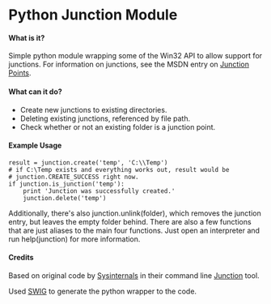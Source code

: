 Python Junction Module
======================

#### What is it?

Simple python module wrapping some of the Win32 API to allow support for junctions. For information on junctions, see the MSDN entry on [Junction Points](http://msdn.microsoft.com/en-us/library/bb968829%28VS.85%29.aspx).

#### What can it do?

* Create new junctions to existing directories.
* Deleting existing junctions, referenced by file path.
* Check whether or not an existing folder is a junction point.

#### Example Usage

	result = junction.create('temp', 'C:\\Temp')
	# if C:\Temp exists and everything works out, result would be
	# junction.CREATE_SUCCESS right now.
	if junction.is_junction('temp'):
		print 'Junction was successfully created.'
		junction.delete('temp')

Additionally, there's also junction.unlink(folder), which removes the junction entry, but leaves the empty folder behind. There are also a few functions that are just aliases to the main four functions. Just open an interpreter and run help(junction) for more information.

#### Credits

Based on original code by [Sysinternals](http://technet.microsoft.com/en-us/sysinternals) in their command line [Junction](http://technet.microsoft.com/en-us/sysinternals/bb896768) tool.

Used [SWIG](http://www.swig.org/) to generate the python wrapper to the code.